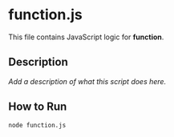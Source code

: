 # function.js

This file contains JavaScript logic for **function**.

## Description
_Add a description of what this script does here._

## How to Run
```bash
node function.js
```
